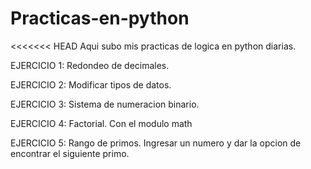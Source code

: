 # Practicas-en-python
<<<<<<< HEAD
Aqui  subo mis practicas de logica en python diarias.

EJERCICIO 1: Redondeo de decimales.

EJERCICIO 2: Modificar tipos de datos.

EJERCICIO 3: Sistema de numeracion binario.

EJERCICIO 4: Factorial.
             Con el modulo math

EJERCICIO 5: Rango de primos.
             Ingresar un numero y dar la opcion de encontrar el siguiente primo.


